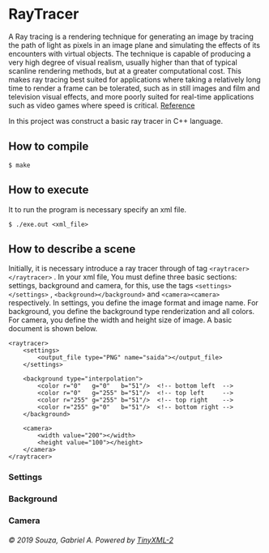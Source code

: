 # RayTracer

A Ray tracing is a rendering technique for generating an image by tracing the path of light as pixels in an image plane and simulating the effects of its encounters with virtual objects. The technique is capable of producing a very high degree of visual realism, usually higher than that of typical scanline rendering methods, but at a greater computational cost. This makes ray tracing best suited for applications where taking a relatively long time to render a frame can be tolerated, such as in still images and film and television visual effects, and more poorly suited for real-time applications such as video games where speed is critical. [Reference](https://en.wikipedia.org/wiki/Ray_tracing_(graphics))

In this project was construct a basic ray tracer in C++ language.

## How to compile

~~~~
$ make
~~~~

## How to execute

It to run the program is necessary specify an xml file.

~~~~
$ ./exe.out <xml_file>
~~~~

## How to describe a scene
Initially, it is necessary introduce a ray tracer through of tag `<raytracer></raytracer>` . In your xml file, You must define three basic sections: settings, background and camera, for this, use the tags `<settings></settings>` , `<background></background>` and `<camera><camera>` respectively. In settings, you define the image format and image name. For background, you define the background type renderization and all colors. For camera, you define the width and height size of image. A basic document is shown below.

~~~~
<raytracer>
	<settings>
    	<output_file type="PNG" name="saida"></output_file>
 	</settings>

	<background type="interpolation">
   		<color r="0"   g="0"   b="51"/>  <!-- bottom left  -->
   		<color r="0"   g="255" b="51"/>  <!-- top left     -->
   		<color r="255" g="255" b="51"/>  <!-- top right    -->
   		<color r="255" g="0"   b="51"/>  <!-- bottom right -->
 	</background>

	<camera>
		<width value="200"></width>
		<height value="100"></height>
	</camera>
</raytracer>
~~~~

### Settings

### Background

### Camera


###### © 2019 Souza, Gabriel A. Powered by [TinyXML-2](https://github.com/leethomason/tinyxml2)
